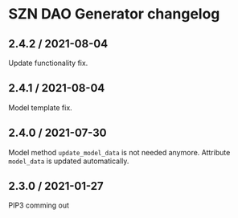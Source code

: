 # SZN DAO Generator changelog

## 2.4.2 / 2021-08-04
Update functionality fix.

## 2.4.1 / 2021-08-04
Model template fix.

## 2.4.0 / 2021-07-30
Model method `update_model_data` is not needed anymore. Attribute `model_data` is updated automatically.


## 2.3.0 / 2021-01-27
PIP3 comming out
